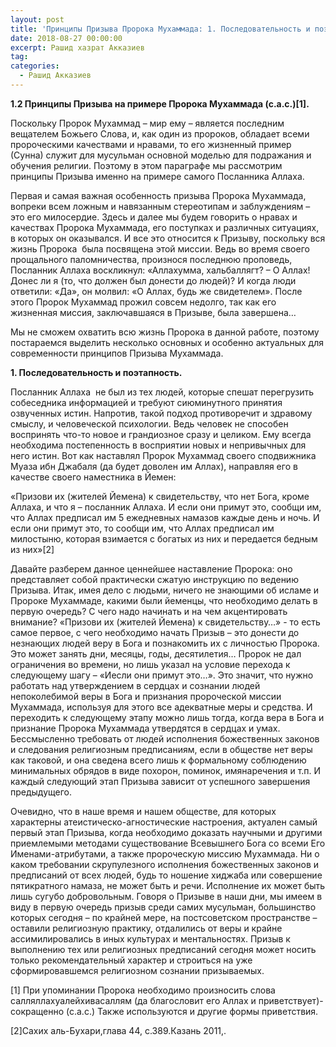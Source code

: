 ```yaml
---
layout: post
title: 'Принципы Призыва Пророка Мухаммада: 1. Последовательность и поэтапность'
date: 2018-08-27 00:00:00
excerpt: Рашид хазрат Акказиев
tag:
categories:
  - Рашид Акказиев
---
```


**1.2 Принципы Призыва на примере Пророка Мухаммада (с.а.с.)[1].**

Поскольку Пророк Мухаммад – мир ему – является последним вещателем Божьего Слова, и, как один из пророков, обладает всеми пророческими качествами и нравами, то его жизненный пример (Сунна) служит для мусульман основной моделью для подражания и обучения религии. Поэтому в этом параграфе мы рассмотрим принципы Призыва именно на примере самого Посланника Аллаха.

Первая и самая важная особенность призыва Пророка Мухаммада, вопреки всем ложным и навязанным стереотипам и заблуждениям – это его милосердие. Здесь и далее мы будем говорить о нравах и качествах Пророка Мухаммада, его поступках и различных ситуациях, в которых он оказывался. И все это относится к Призыву, поскольку вся жизнь Пророка&nbsp; была посвящена этой миссии. Ведь во время своего прощального паломничества, произнося последнюю проповедь, Посланник Аллаха воскликнул: &laquo;Аллахумма, хальбаллягт? – О Аллах! Донес ли я (то, что должен был донести до людей)? И когда люди ответили: &laquo;Да&raquo;, он молвил: &laquo;О Аллах, будь же свидетелем&raquo;. После этого Пророк Мухаммад прожил совсем недолго, так как его жизненная миссия, заключавшаяся в Призыве, была завершена…

Мы не сможем охватить всю жизнь Пророка в данной работе, поэтому постараемся выделить несколько основных и особенно актуальных для современности принципов Призыва Мухаммада.

**1. Последовательность и поэтапность.**

Посланник Аллаха&nbsp; не был из тех людей, которые спешат перегрузить собеседника информацией и требуют сиюминутного принятия озвученных истин. Напротив, такой подход противоречит и здравому смыслу, и человеческой психологии. Ведь человек не способен воспринять что-то новое и грандиозное сразу и целиком. Ему всегда необходима постепенность в восприятии новых и непривычных для него истин. Вот как наставлял Пророк Мухаммад своего сподвижника Муаза ибн Джабаля (да будет доволен им Аллах), направляя его в качестве своего наместника в Йемен:

&laquo;Призови их (жителей Йемена) к свидетельству, что нет Бога, кроме Аллаха, и что я – посланник Аллаха. И если они примут это, сообщи им, что Аллах предписал им 5 ежедневных намазов каждые день и ночь. И если они примут это, то сообщи им, что Аллах предписал им милостыню, которая взимается с богатых из них и передается бедным из них&raquo;[2]

Давайте разберем данное ценнейшее наставление Пророка: оно представляет собой практически сжатую инструкцию по ведению Призыва. Итак, имея дело с людьми, ничего не знающими об исламе и Пророке Мухаммаде, какими были йеменцы, что необходимо делать в первую очередь? С чего надо начинать и на чем акцентировать внимание? &laquo;Призови их (жителей Йемена) к свидетельству…&raquo; - то есть самое первое, с чего необходимо начать Призыв – это донести до незнающих людей веру в Бога и познакомить их с личностью Пророка. Это может занять дни, месяцы, годы, десятилетия… Пророк не дал ограничения во времени, но лишь указал на условие перехода к следующему шагу – &laquo;Иесли они примут это…&raquo;. Это значит, что нужно работать над утверждением в сердцах и сознании людей непоколебимой веры в Бога и признания пророческой миссии Мухаммада, используя для этого все адекватные меры и средства. И переходить к следующему этапу можно лишь тогда, когда вера в Бога и признание Пророка Мухаммада утвердятся в сердцах и умах. Бессмысленно требовать от людей исполнения божественных законов и следования религиозным предписаниям, если в обществе нет веры как таковой, и она сведена всего лишь к формальному соблюдению минимальных обрядов в виде похорон, поминок, имянаречения и т.п. И каждый следующий этап Призыва зависит от успешного завершения предыдущего.

Очевидно, что в наше время и нашем обществе, для которых характерны атеистическо-агностические настроения, актуален самый первый этап Призыва, когда необходимо доказать научными и другими приемлемыми методами существование Всевышнего Бога со всеми Его Именами-атрибутами, а также пророческую миссию Мухаммада. Ни о каком требовании скрупулезного исполнения божественных законов и предписаний от всех людей, будь то ношение хиджаба или совершение пятикратного намаза, не может быть и речи. Исполнение их может быть лишь сугубо добровольным. Говоря о Призыве в наши дни, мы имеем в виду в первую очередь призыв среди самих мусульман, большинство которых сегодня – по крайней мере, на постсоветском пространстве – оставили религиозную практику, отдалились от веры и крайне ассимилировались в иных культурах и ментальностях. Призыв к выполнению тех или религиозных предписаний сегодня может носить только рекомендательный характер и строиться на уже сформировавшемся религиозном сознании призываемых.

[1] При упоминании Пророка необходимо произносить слова салляллахуалейхивасаллям (да благословит его Аллах и приветствует)-сокращенно (с.а.с.) Также используются и другие формы приветствия.

[2]Сахих аль-Бухари,глава 44, с.389.Казань 2011,.